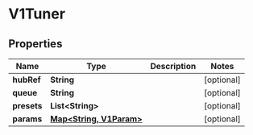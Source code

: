 

# V1Tuner

## Properties

Name | Type | Description | Notes
------------ | ------------- | ------------- | -------------
**hubRef** | **String** |  |  [optional]
**queue** | **String** |  |  [optional]
**presets** | **List&lt;String&gt;** |  |  [optional]
**params** | [**Map&lt;String, V1Param&gt;**](V1Param.md) |  |  [optional]



